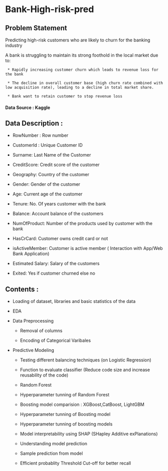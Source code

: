 # Bank-High-risk-pred

## Problem Statement 

 Predicting high-risk customers who are likely to churn for the banking industry

 A  bank is struggling to maintain its strong foothold in the local market due to: 

     * Rapidly increasing customer churn which leads to revenue loss for the bank
    
     * The decline in overall customer base (high churn rate combined with low acquisition rate), leading to a decline in total market share. 
     
     * Bank want to retain customer to stop revenue loss
     

#### Data Source : Kaggle

## Data Description :

 * RowNumber : Row number
 
 * CustomerId : Unique Customer ID
  
 * Surname: Last Name of the Customer
 
 * CreditScore: Credit score of the customer
 
 * Geography:  Country of the customer
 
 * Gender: Gender of the customer
 
 * Age: Current age of the customer
 
 * Tenure: No. Of years customer with the bank
 
 * Balance: Account balance of the customers
 
 * NumOfProduct: Number of the products used by customer with the bank
 
 * HasCrCard: Customer owns credit card or not
 
 * isActiveMember: Customer is active member ( Interaction with App/Web Bank Application)
 
 * Estimated Salary: Salary of the customers
 
 * Exited: Yes if customer churned else no

## Contents :

 * Loading of dataset, libraries and basic statistics of the data
 
 * EDA 
 
 * Data Preprocessing  
 
     * Removal of columns
     
     * Encoding of Categorical Varibales
     
 * Predictive Modeling 
 
   * Testing different balancing techniques (on Logistic Regression)
   
   * Function to evaluate classifier (Reduce code size and increase reusability of the code)
   
   * Random Forest 
   
   * Hyperparameter tunning of Random Forest
   
   * Boosting model comparision  : XGBoost,CatBoost, LightGBM
   
   * Hyperparameter tunning of Boosting model
   
   * Hyperparameter tunning of boosting models
   
   * Model interpretability using SHAP (SHapley Additive exPlanations)
   
   * Understanding model prediction
   
   * Sample prediction from model
   
   * Efficient probablity Threshold Cut-off for better recall


